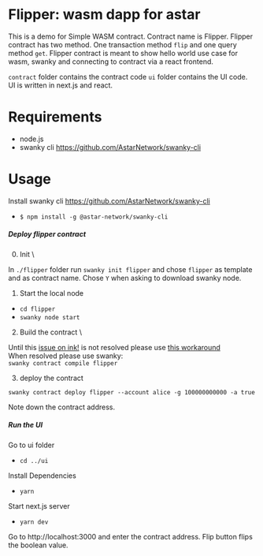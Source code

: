 # Flipper: wasm dapp for astar

This is a demo for Simple WASM contract. Contract name is Flipper. Flipper contract has two method. One transaction method `flip` and one query method `get`. Flipper contract is meant to show hello world use case for wasm, swanky and connecting to contract via a react frontend.

`contract` folder contains the contract code `ui` folder contains the UI code. UI is written in next.js and react.

# Requirements

- node.js
- swanky cli https://github.com/AstarNetwork/swanky-cli

# Usage

Install swanky cli https://github.com/AstarNetwork/swanky-cli
- `$ npm install -g @astar-network/swanky-cli`

##### Deploy flipper contract
0. Init \

In `./flipper` folder run `swanky init flipper` and chose `flipper` as template and as contract name. Chose `Y` when asking to download swanky node.

1. Start the local node

- `cd flipper`
- `swanky node start`

2. Build the contract \

Until this [issue on ink!](https://github.com/paritytech/ink/pull/1439) is not resolved please use [this workaround](https://substrate.stackexchange.com/questions/4785/errore0158-when-testing-default-contract-from-flipper/4847#4847) \
When resolved please use swanky: \
`swanky contract compile flipper`

3. deploy the contract

`swanky contract deploy flipper --account alice -g 100000000000 -a true`

Note down the contract address.

##### Run the UI
Go to ui folder

- `cd ../ui`

Install Dependencies

- `yarn`

Start next.js server

- `yarn dev`

Go to http://localhost:3000 and enter the contract address. Flip button flips the boolean value.